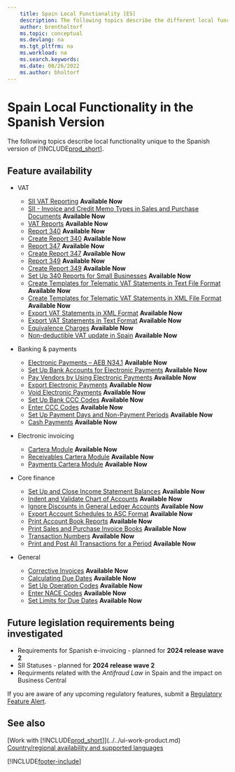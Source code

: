 ```yaml
---
    title: Spain Local Functionality [ES]
    description: The following topics describe the different local functionality in the Spanish version of Business Central.
    author: brentholtorf
    ms.topic: conceptual
    ms.devlang: na
    ms.tgt_pltfrm: na
    ms.workload: na
    ms.search.keywords:
    ms.date: 08/26/2022
    ms.author: bholtorf
---
```

# Spain Local Functionality in the Spanish Version

The following topics describe local functionality unique to the Spanish version of [!INCLUDE[prod_short](../../includes/prod_short.md)].  

## Feature availability

* VAT  
  * [SII VAT Reporting](sii-setup.md) **Available Now**
  * [SII - Invoice and Credit Memo Types in Sales and Purchase Documents](SII-invoice-types-sales-purchase-documents.md) **Available Now**
  * [VAT Reports](vat-reports.md) **Available Now**
  * [Report 340](report-340.md) **Available Now**  
  * [Create Report 340](how-to-create-report-340.md) **Available Now**  
  * [Report 347](report-347.md) **Available Now**  
  * [Create Report 347](how-to-create-report-347.md) **Available Now**  
  * [Report 349](report-349.md) **Available Now**  
  * [Create Report 349](how-to-create-report-349.md) **Available Now**  
  * [Set Up 340 Reports for Small Businesses](how-to-set-up-340-reports-for-small-businesses.md) **Available Now**
  * [Create Templates for Telematic VAT Statements in Text File Format](how-to-create-templates-for-telematic-vat-statements-in-text-file-format.md) **Available Now**
  * [Create Templates for Telematic VAT Statements in XML File Format](how-to-create-templates-for-telematic-vat-statements-in-xml-file-format.md) **Available Now**
  * [Export VAT Statements in XML Format](how-to-export-vat-statements-in-xml-format.md) **Available Now**  
  * [Export VAT Statements in Text Format](how-to-export-vat-statements-in-text-format.md) **Available Now**
  * [Equivalence Charges](equivalence-charges-ec-.md) **Available Now**
  * [Non-deductible VAT update in Spain](../../finance-setup-nondeductible-vat.md) **Available Now**

* Banking & payments  
  * [Electronic Payments – AEB N34.1](electronic-payments-aeb-n341.md) **Available Now**
  * [Set Up Bank Accounts for Electronic Payments](how-to-set-up-bank-accounts-for-electronic-payments.md) **Available Now**
  * [Pay Vendors by Using Electronic Payments](how-to-pay-vendors-by-using-electronic-payments.md) **Available Now**
  * [Export Electronic Payments](how-to-export-electronic-payments.md) **Available Now**
  * [Void Electronic Payments](how-to-void-electronic-payments.md) **Available Now**
  * [Set Up Bank CCC Codes](how-to-set-up-bank-ccc-codes.md) **Available Now**
  * [Enter CCC Codes](how-to-enter-ccc-codes.md) **Available Now**
  * [Set Up Payment Days and Non-Payment Periods](how-to-set-up-payment-days-and-non-payment-periods.md) **Available Now**
  * [Cash Payments](payments-in-cash.md) **Available Now**

* Electronic invoicing
  * [Cartera Module](cartera-module.md) **Available Now**
  * [Receivables Cartera Module](receivables-cartera-module.md) **Available Now**
  * [Payments Cartera Module](payments-cartera-module.md) **Available Now**

* Core finance
  * [Set Up and Close Income Statement Balances](how-to-set-up-and-close-income-statement-balances.md) **Available Now**
  * [Indent and Validate Chart of Accounts](how-to-indent-and-validate-chart-of-accounts.md) **Available Now**
  * [Ignore Discounts in General Ledger Accounts](how-to-ignore-discounts-in-general-ledger-accounts.md) **Available Now**
  * [Export Account Schedules to ASC Format](how-to-export-account-schedules-to-asc-format.md) **Available Now**
  * [Print Account Book Reports](how-to-print-account-book-reports.md) **Available Now**
  * [Print Sales and Purchase Invoice Books](how-to-print-sales-and-purchase-invoice-books.md) **Available Now**  
  * [Transaction Numbers](transaction-numbers.md) **Available Now**
  * [Print and Post All Transactions for a Period](how-to-post-and-print-all-transactions-for-a-period.md) **Available Now**

* General
  * [Corrective Invoices](corrective-invoices.md) **Available Now**
  * [Calculating Due Dates](calculating-due-dates.md) **Available Now**
  * [Set Up Operation Codes](how-to-set-up-operation-codes.md) **Available Now**
  * [Enter NACE Codes](how-to-enter-nace-codes.md) **Available Now**
  * [Set Limits for Due Dates](how-to-set-limits-for-due-dates.md) **Available Now**

## Future legislation requirements being investigated

* Requirements for Spanish e-invoicing - planned for **2024 release wave 2**
* SII Statuses - planned for **2024 release wave 2**  
* Requirments related with the *Antifraud Law* in Spain and the impact on Business Central 

If you are aware of any upcoming regulatory features, submit a [Regulatory Feature Alert](https://forms.office.com/pages/responsepage.aspx?id=v4j5cvGGr0GRqy180BHbRwkeauYiJKZOpJ0CtKuVmJlURURaMlQ4Rk05UFY4NkVEOTA0MUU5WThXSC4u).

## See also

[Work with [!INCLUDE[prod_short](../../includes/prod_short.md)]](../../ui-work-product.md)  
[Country/regional availability and supported languages](/dynamics365/business-central/dev-itpro/compliance/apptest-countries-and-translations)

[!INCLUDE[footer-include](../../includes/footer-banner.md)]
